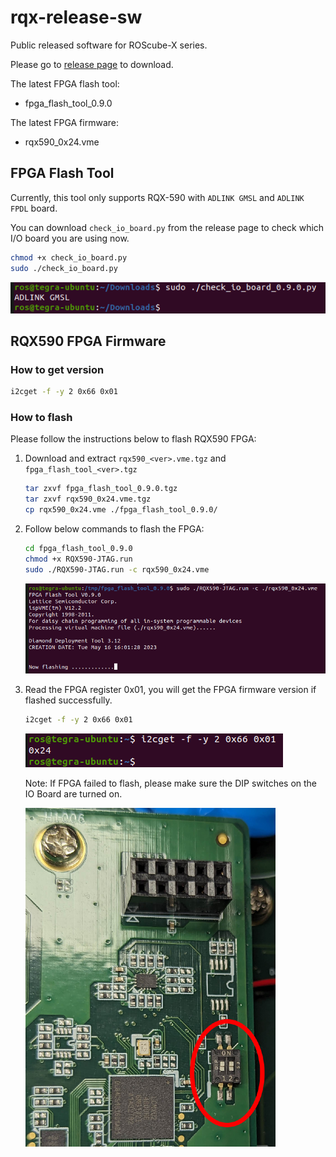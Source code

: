 # rqx-release-sw
Public released software for ROScube-X series.

Please go to [release page](https://github.com/Adlink-ROS/rqx-release-sw/releases) to download.

The latest FPGA flash tool:

- fpga_flash_tool_0.9.0

The latest FPGA firmware:

- rqx590_0x24.vme

## FPGA Flash Tool

Currently, this tool only supports RQX-590 with `ADLINK GMSL` and `ADLINK FPDL` board.

You can download `check_io_board.py` from the release page to check which I/O board you are using now.

```bash
chmod +x check_io_board.py
sudo ./check_io_board.py
```

![](pictures/adlink_gmsl_board.png)

## RQX590 FPGA Firmware

### How to get version
```bash
i2cget -f -y 2 0x66 0x01
```

### How to flash

Please follow the instructions below to flash RQX590 FPGA:

1. Download and extract `rqx590_<ver>.vme.tgz` and `fpga_flash_tool_<ver>.tgz`

    ```bash
    tar zxvf fpga_flash_tool_0.9.0.tgz
    tar zxvf rqx590_0x24.vme.tgz
    cp rqx590_0x24.vme ./fpga_flash_tool_0.9.0/
    ```

2. Follow below commands to flash the FPGA:

    ```bash
    cd fpga_flash_tool_0.9.0
    chmod +x RQX590-JTAG.run
    sudo ./RQX590-JTAG.run -c rqx590_0x24.vme
    ```

    ![](pictures/fpga_flashing.png)

3. Read the FPGA register 0x01, you will get the FPGA firmware version if flashed successfully.

    ```bash
    i2cget -f -y 2 0x66 0x01
    ```
    ![](pictures/fpga_fw_0x24.png)

    Note: If FPGA failed to flash, please make sure the DIP switches on the IO Board are turned on.
    
    ![](pictures/fpga_dip_sw.png)
